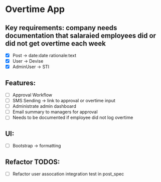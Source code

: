 # Overtime App

## Key requirements: company needs documentation that salaraied employees did or did not get overtime each week

- [x] Post -> date:date rationale:text
- [x] User -> Devise
- [x] AdminUser -> STI

## Features:
- [ ] Approval Workflow
- [ ] SMS Sending -> link to approval or overtime input
- [ ] Administrate admin dashboard
- [ ] Email summary to managers for approval
- [ ] Needs to be documented if employee did not log overtime

## UI:
- [ ] Bootstrap -> formatting

## Refactor TODOS:
- [ ] Refactor user assocation integration test in post_spec
